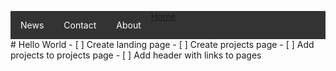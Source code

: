 <html>
<head>
<style>
li a {
  display: block;
  color: white;
  text-align: center;
  padding: 14px 16px;
  text-decoration: none;
}

li a:hover:not(.active) {
  background-color: #111;
}

.active {
  background-color: #4CAF50;
}
</style>
</head>
<body>

<ul style="list-style-type: none; margin: 0; padding: 0; overflow: hidden; background-color: #333;>
  <li style="float: left;"><a class="active" href="#home">Home</a></li>
  <li style="float: left;"><a href="#news">News</a></li>
  <li style="float: left;"><a href="#contact">Contact</a></li>
  <li style="float: left;"><a href="#about">About</a></li>
</ul>
</body>
</html>
# Hello World
- [ ] Create landing page
- [ ] Create projects page
- [ ] Add projects to projects page
- [ ] Add header with links to pages
